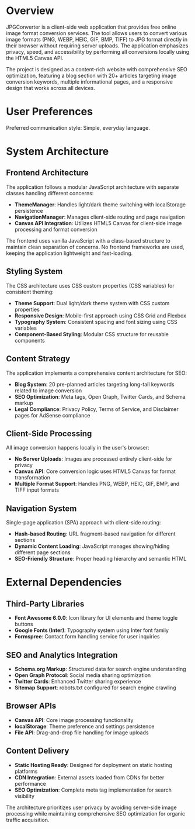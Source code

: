 # Overview

JPGConverter is a client-side web application that provides free online image format conversion services. The tool allows users to convert various image formats (PNG, WEBP, HEIC, GIF, BMP, TIFF) to JPG format directly in their browser without requiring server uploads. The application emphasizes privacy, speed, and accessibility by performing all conversions locally using the HTML5 Canvas API.

The project is designed as a content-rich website with comprehensive SEO optimization, featuring a blog section with 20+ articles targeting image conversion keywords, multiple informational pages, and a responsive design that works across all devices.

# User Preferences

Preferred communication style: Simple, everyday language.

# System Architecture

## Frontend Architecture
The application follows a modular JavaScript architecture with separate classes handling different concerns:

- **ThemeManager**: Handles light/dark theme switching with localStorage persistence
- **NavigationManager**: Manages client-side routing and page navigation
- **Canvas API Integration**: Utilizes HTML5 Canvas for client-side image processing and format conversion

The frontend uses vanilla JavaScript with a class-based structure to maintain clean separation of concerns. No frontend frameworks are used, keeping the application lightweight and fast-loading.

## Styling System
The CSS architecture uses CSS custom properties (CSS variables) for consistent theming:

- **Theme Support**: Dual light/dark theme system with CSS custom properties
- **Responsive Design**: Mobile-first approach using CSS Grid and Flexbox
- **Typography System**: Consistent spacing and font sizing using CSS variables
- **Component-Based Styling**: Modular CSS structure for reusable components

## Content Strategy
The application implements a comprehensive content architecture for SEO:

- **Blog System**: 20 pre-planned articles targeting long-tail keywords related to image conversion
- **SEO Optimization**: Meta tags, Open Graph, Twitter Cards, and Schema markup
- **Legal Compliance**: Privacy Policy, Terms of Service, and Disclaimer pages for AdSense compliance

## Client-Side Processing
All image conversion happens locally in the user's browser:

- **No Server Uploads**: Images are processed entirely client-side for privacy
- **Canvas API**: Core conversion logic uses HTML5 Canvas for format transformation
- **Multiple Format Support**: Handles PNG, WEBP, HEIC, GIF, BMP, and TIFF input formats

## Navigation System
Single-page application (SPA) approach with client-side routing:

- **Hash-based Routing**: URL fragment-based navigation for different sections
- **Dynamic Content Loading**: JavaScript manages showing/hiding different page sections
- **SEO-Friendly Structure**: Proper heading hierarchy and semantic HTML

# External Dependencies

## Third-Party Libraries
- **Font Awesome 6.0.0**: Icon library for UI elements and theme toggle buttons
- **Google Fonts (Inter)**: Typography system using Inter font family
- **Formspree**: Contact form handling service for user inquiries

## SEO and Analytics Integration
- **Schema.org Markup**: Structured data for search engine understanding
- **Open Graph Protocol**: Social media sharing optimization
- **Twitter Cards**: Enhanced Twitter sharing experience
- **Sitemap Support**: robots.txt configured for search engine crawling

## Browser APIs
- **Canvas API**: Core image processing functionality
- **localStorage**: Theme preference and settings persistence
- **File API**: Drag-and-drop file handling for image uploads

## Content Delivery
- **Static Hosting Ready**: Designed for deployment on static hosting platforms
- **CDN Integration**: External assets loaded from CDNs for better performance
- **SEO Optimization**: Complete meta tag implementation for search visibility

The architecture prioritizes user privacy by avoiding server-side image processing while maintaining comprehensive SEO optimization for organic traffic acquisition.